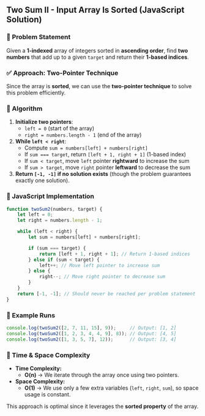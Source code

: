 ## Two Sum II - Input Array Is Sorted (JavaScript Solution)

### 🔹 Problem Statement
Given a **1-indexed** array of integers sorted in **ascending order**, find **two numbers** that add up to a given `target` and return their **1-based indices**.

### ✅ Approach: Two-Pointer Technique
Since the array is **sorted**, we can use the **two-pointer technique** to solve this problem efficiently.

### 🔹 Algorithm
1. **Initialize two pointers**:
   - `left = 0` (start of the array)
   - `right = numbers.length - 1` (end of the array)
2. **While `left < right`**:
   - Compute `sum = numbers[left] + numbers[right]`
   - If `sum === target`, return `[left + 1, right + 1]` (1-based index)
   - If `sum < target`, move `left` pointer **rightward** to increase the sum
   - If `sum > target`, move `right` pointer **leftward** to decrease the sum
3. **Return `[-1, -1]` if no solution exists** (though the problem guarantees exactly one solution).

### 🔹 JavaScript Implementation
```javascript
function twoSum2(numbers, target) {
    let left = 0;
    let right = numbers.length - 1;

    while (left < right) {
        let sum = numbers[left] + numbers[right];

        if (sum === target) {
            return [left + 1, right + 1]; // Return 1-based indices
        } else if (sum < target) {
            left++; // Move left pointer to increase sum
        } else {
            right--; // Move right pointer to decrease sum
        }
    }
    return [-1, -1]; // Should never be reached per problem statement
}
```

### 🔹 Example Runs
```javascript
console.log(twoSum2([2, 7, 11, 15], 9));     // Output: [1, 2]
console.log(twoSum2([1, 2, 3, 4, 4, 9], 8)); // Output: [4, 5]
console.log(twoSum2([1, 3, 5, 7], 12));      // Output: [3, 4]
```

### 🔹 Time & Space Complexity
- **Time Complexity:**
  - **O(n)** → We iterate through the array once using two pointers.
- **Space Complexity:**
  - **O(1)** → We use only a few extra variables (`left`, `right`, `sum`), so space usage is constant.

This approach is optimal since it leverages the **sorted property** of the array.